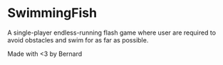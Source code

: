 # SwimmingFish
A single-player endless-running flash game where user are required to avoid obstacles and swim for as far as possible.

Made with <3 by Bernard
